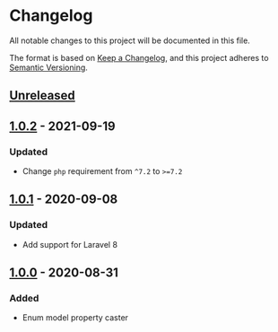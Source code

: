 # Changelog
All notable changes to this project will be documented in this file.

The format is based on [Keep a Changelog](https://keepachangelog.com/en/1.0.0/),
and this project adheres to [Semantic Versioning](https://semver.org/spec/v2.0.0.html).

## [Unreleased]

## [1.0.2] - 2021-09-19
### Updated
- Change `php` requirement from `^7.2` to `>=7.2`

## [1.0.1] - 2020-09-08
### Updated
- Add support for Laravel 8

## [1.0.0] - 2020-08-31
### Added
- Enum model property caster

[Unreleased]:  https://github.com/ekvedaras/php-enum/compare/v1.0.2...HEAD
[1.0.2]:  https://github.com/ekvedaras/php-enum/compare/v1.0.1...v1.0.2
[1.0.1]:  https://github.com/ekvedaras/php-enum/compare/v1.0.0...v1.0.1
[1.0.0]:  https://github.com/ekvedaras/php-enum/releases/tag/v1.0.0

